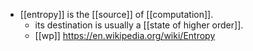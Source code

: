- [[entropy]] is the [[source]] of [[computation]].
	- its destination is usually a [[state of higher order]].
	- [[wp]] https://en.wikipedia.org/wiki/Entropy